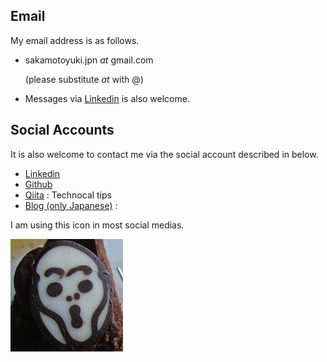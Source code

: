 
## Email

My email address is as follows.

-	sakamotoyuki.jpn _at_ gmail.com

	(please substitute _at_ with @)

-   Messages via [Linkedin](https://www.linkedin.com/in/yuki-sakamoto) is also welcome.

## Social Accounts

It is also welcome to contact me via the social account described in below.

- [Linkedin](https://www.linkedin.com/in/yuki-sakamoto)
- [Github](https://github.com/YukiSakamoto) 
- [Qiita](https://qiita.com/swakamoto) :   Technocal tips
- [Blog (only Japanese)](http://yukisakamoto.hatenablog.com) : 

I am using this icon in most social medias.

![scream](Profile_small.jpg)


